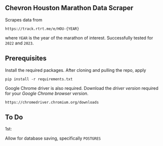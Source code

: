 ## Chevron Houston Marathon Data Scraper

Scrapes data from 

`https://track.rtrt.me/e/HOU-{YEAR}`

where `YEAR` is the year of the marathon of interest. Successfully tested for `2022` and `2023`.

## Prerequisites

Install the required packages. After cloning and pulling the repo, apply

`pip install -r requirements.txt`

Google Chrome driver is also required. Download the *driver version* required for your *Google Chrome browser version*.

`https://chromedriver.chromium.org/downloads`

## To Do

1st:

Allow for database saving, specifically `POSTGRES`
